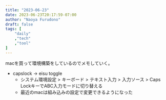 ```yaml
---
title: "2023-06-23"
date: 2023-06-23T20:17:59-07:00
author: "Naoya Furudono"
draft: false
tags: [
    "daily"
    ,"tech"
    ,"tool"
]
---
```


macを買って環境構築をしているのでメモしていく。

- capslock -> eisu toggle
    - システム環境設定 > キーボード > テキスト入力 > 入力ソース > Caps LockキーでABC入力モードに切り替える
    - 最近のmacは組み込みの設定で変更できるようになった

